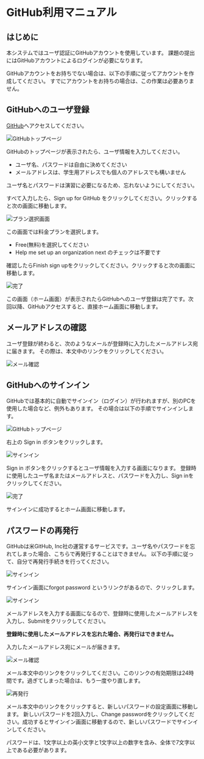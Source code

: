 
# GitHub利用マニュアル

## はじめに
本システムではユーザ認証にGitHubアカウントを使用しています。
課題の提出にはGitHubアカウントによるログインが必要になります。

GitHubアカウントをお持ちでない場合は、以下の手順に従ってアカウントを作成してください。
すでにアカウントをお持ちの場合は、この作業は必要ありません。		

## GitHubへのユーザ登録

[GitHub](https://github.com/)へアクセスしてください。

![GitHubトップページ](./github_1.png)

GitHubのトップページが表示されたら、ユーザ情報を入力してください。

* ユーザ名、パスワードは自由に決めてください
* メールアドレスは、学生用アドレスでも個人のアドレスでも構いません

ユーザ名とパスワードは演習に必要になるため、忘れないようにしてください。

すべて入力したら、Sign up for GitHub をクリックしてください。クリックすると次の画面に移動します。

![プラン選択画面](./github_2.png)

この画面では料金プランを選択します。

  * Free(無料)を選択してください
  * Help me set up an organization next のチェックは不要です

確認したらFinish sign upをクリックしてください。クリックすると次の画面に移動します。

![完了](./github_3.png)

この画面（ホーム画面）が表示されたらGitHubへのユーザ登録は完了です。次回以降、GitHubアクセスすると、直接ホーム画面に移動します。	

## メールアドレスの確認
ユーザ登録が終わると、次のようなメールが登録時に入力したメールアドレス宛に届きます。
その際は、本文中のリンクをクリックしてください。

![メール確認](./github_4.png)

## GitHubへのサインイン

GitHubでは基本的に自動でサインイン（ログイン）が行われますが、別のPCを使用した場合など、例外もあります。
その場合は以下の手順でサインインします。

![GitHubトップページ](./github_5.png)

右上の Sign in ボタンをクリックします。

![サインイン](./github_6.png)

Sign in ボタンをクリックするとユーザ情報を入力する画面になります。
登録時に使用したユーザ名またはメールアドレスと、パスワードを入力し、Sign inをクリックしてください。

![完了](./github_3.png)

サインインに成功するとホーム画面に移動します。	

## パスワードの再発行
GitHubは米GitHub, Inc社の運営するサービスです。ユーザ名やパスワードを忘れてしまった場合、こちらで再発行することはできません。
以下の手順に従って、自分で再発行手続きを行ってください。

![サインイン](./github_7.png)

サインイン画面にforgot password というリンクがあるので、クリックします。

![サインイン](./github_8.png)

メールアドレスを入力する画面になるので、登録時に使用したメールアドレスを入力し、Submitをクリックしてください。

**登録時に使用したメールアドレスを忘れた場合、再発行はできません。**

入力したメールアドレス宛にメールが届きます。

![メール確認](./github_9.png)

メール本文中のリンクをクリックしてください。このリンクの有効期限は24時間です。過ぎてしまった場合は、もう一度やり直します。

![再発行](./github_10.png)

メール本文中のリンクをクリックすると、新しいパスワードの設定画面に移動します。
新しいパスワードを2回入力し、Change passwordをクリックしてください。成功するとサインイン画面に移動するので、新しいパスワードでサインインしてください。	

パスワードは、1文字以上の英小文字と1文字以上の数字を含み、全体で7文字以上である必要があります。
